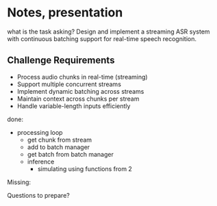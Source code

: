 
# Notes, presentation


what is the task asking?
Design and implement a streaming ASR system with continuous batching support for real-time speech recognition.

## Challenge Requirements
- Process audio chunks in real-time (streaming)
- Support multiple concurrent streams
- Implement dynamic batching across streams
- Maintain context across chunks per stream
- Handle variable-length inputs efficiently



done:
- processing loop
  - get chunk from stream
  - add to batch manager
  - get batch from batch manager
  - inference
    - simulating using functions from 2

Missing:


Questions to prepare?


